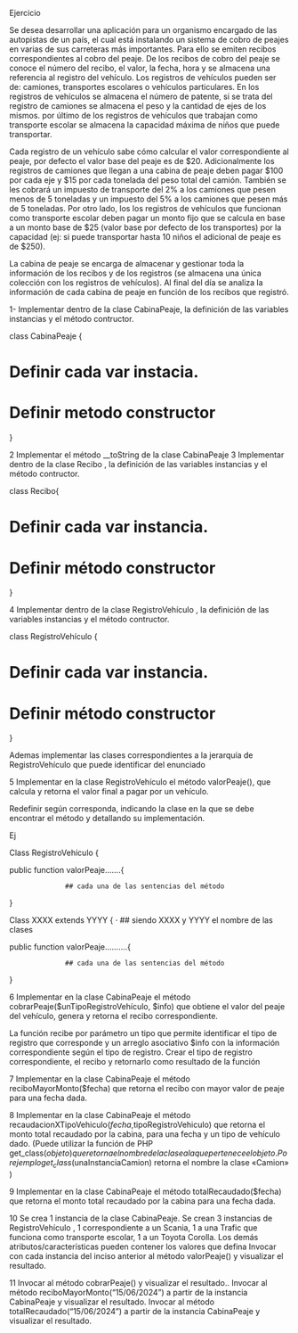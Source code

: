 Ejercicio


Se desea desarrollar una aplicación para un organismo encargado de las autopistas de un país, el cual está instalando un sistema de cobro de peajes en varias de sus carreteras más importantes. Para ello se emiten recibos correspondientes al cobro del peaje. De los recibos de cobro del peaje se conoce el número del recibo, el valor, la fecha, hora y se almacena una referencia al registro del vehículo. Los registros de vehículos pueden ser de: camiones, transportes escolares o vehículos particulares. En los registros de  vehículos se almacena el número de patente,  si se trata del registro de  camiones se almacena el peso y la cantidad de ejes de los mismos. por último de los registros de vehículos que trabajan como transporte escolar se almacena la capacidad máxima de niños que puede transportar.

Cada registro de un vehículo sabe cómo calcular el valor correspondiente al peaje, por defecto el valor base del peaje es de $20.  Adicionalmente los registros de  camiones que llegan a una cabina de peaje deben pagar $100 por cada eje y $15 por cada tonelada del peso total del camión. También se les cobrará un impuesto de transporte del 2% a los camiones que pesen menos de 5 toneladas y un impuesto del 5% a los camiones que pesen más de 5 toneladas. Por otro lado, los los registros de vehículos que funcionan como transporte escolar deben pagar un monto fijo que se calcula en base a un monto base de  $25 (valor base por defecto de los transportes) por la capacidad (ej: si puede transportar hasta 10 niños el adicional de peaje es de $250).﻿ 

La cabina de peaje se encarga de almacenar y gestionar toda la información de los recibos y de los registros (se almacena una única colección con los registros de vehículos). Al final del día se analiza la información de cada cabina de peaje en función de los recibos que registró.

1- Implementar dentro de la clase  CabinaPeaje, la definición de las variables instancias y el método contructor.

class CabinaPeaje { 

# Definir cada var instacia.

#  Definir metodo constructor

}

2  Implementar el método __toString de la clase CabinaPeaje 
3  Implementar dentro de la clase  Recibo , la definición de las variables instancias y el método contructor.

class Recibo{ 

# Definir cada var instancia.

#  Definir método constructor

} 

4  Implementar dentro de la clase  RegistroVehículo , la definición de las variables instancias y el método contructor.

class RegistroVehículo { 

# Definir cada var instancia.

#  Definir método constructor

} 

Ademas  implementar   las clases correspondientes a la jerarquía de RegistroVehículo que puede identificar del enunciado

5  Implementar en la clase RegistroVehículo  el método valorPeaje(), que calcula y retorna el valor final a pagar por un vehículo. 

Redefinir según corresponda, indicando la clase en la que se debe encontrar el método y detallando su implementación.

Ej

Class RegistroVehículo {

 public function valorPeaje.......{

                  ## cada una de las sentencias del método

}

Class XXXX extends YYYY  {     · ## siendo XXXX y  YYYY   el nombre de las clases 

 public function valorPeaje..........{

                  ## cada una de las sentencias del método

}

6  Implementar en la clase CabinaPeaje el método cobrarPeaje($unTipoRegistroVehículo, $info)﻿ que obtiene el valor del peaje del vehículo, genera y retorna el recibo correspondiente. 

La función recibe por parámetro un tipo que permite identificar el tipo de registro que corresponde y un arreglo asociativo $info con la información correspondiente según el tipo de registro. Crear el tipo de registro correspondiente, el recibo y retornarlo como resultado de la función

7 Implementar en la clase CabinaPeaje el método reciboMayorMonto($fecha) que retorna el recibo con mayor valor de peaje para una fecha dada.

8  Implementar en la clase CabinaPeaje el método recaudacionXTipoVehiculo($fecha,$tipoRegistroVehiculo) que retorna el monto total recaudado por la cabina, para una fecha y un tipo de vehículo dado. (Puede utilizar la función de PHP get_class($objeto) que retorna el nombre de la clase a la que pertenece el objeto. Por ejemplo get_class($unaInstanciaCamion) retorna el nombre la clase «Camion»   )

9  Implementar en la clase CabinaPeaje el método totalRecaudado($fecha) que retorna el monto total recaudado por la cabina para una fecha dada.

10   Se crea 1 instancia de la clase CabinaPeaje. 
Se crean 3 instancias de RegistroVehículo , 1 correspondiente a un Scania, 1 a una Trafic que funciona como transporte escolar, 1 a un Toyota Corolla. Los demás atributos/características pueden contener los valores que defina
Invocar con cada instancia del inciso anterior al método valorPeaje() y visualizar el resultado.

11  Invocar al método cobrarPeaje() y visualizar el resultado.. 
Invocar al método reciboMayorMonto(“15/06/2024”) a partir de la instancia CabinaPeaje y visualizar el resultado. 
Invocar al método totalRecaudado(“15/06/2024”) a partir de la instancia CabinaPeaje y visualizar el resultado.